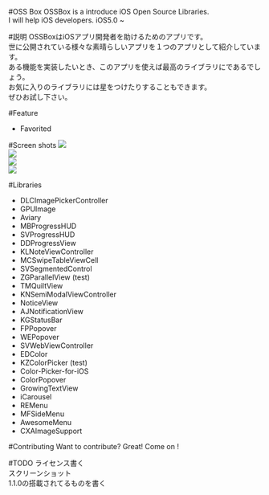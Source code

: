 #OSS Box
OSSBox is a introduce  iOS Open Source Libraries.  
I will help iOS developers.
iOS5.0 ~  

#説明
OSSBoxはiOSアプリ開発者を助けるためのアプリです。  
世に公開されている様々な素晴らしいアプリを１つのアプリとして紹介しています。  
ある機能を実装したいとき、このアプリを使えば最高のライブラリにであるでしょう。  
お気に入りのライブラリには星をつけたりすることもできます。  
ぜひお試し下さい。  

#Feature
* Favorited 

#Screen shots
![](https://github.com/srea/ossbox/blob/master/screenShots/ver1.0.0/iOS%E3%82%B7%E3%83%9F%E3%83%A5%E3%83%AC%E3%83%BC%E3%82%BF%E3%81%AE%E3%82%B9%E3%82%AF%E3%83%AA%E3%83%BC%E3%83%B3%E3%82%B7%E3%83%A7%E3%83%83%E3%83%88%202013.03.31%2021.43.56.png?raw=true "")  
![](https://github.com/srea/ossbox/blob/master/screenShots/ver1.0.0/iOS%E3%82%B7%E3%83%9F%E3%83%A5%E3%83%AC%E3%83%BC%E3%82%BF%E3%81%AE%E3%82%B9%E3%82%AF%E3%83%AA%E3%83%BC%E3%83%B3%E3%82%B7%E3%83%A7%E3%83%83%E3%83%88%202013.03.31%2021.44.00.png?raw=true "")  
![](https://github.com/srea/ossbox/blob/master/screenShots/ver1.0.0/iOS%E3%82%B7%E3%83%9F%E3%83%A5%E3%83%AC%E3%83%BC%E3%82%BF%E3%81%AE%E3%82%B9%E3%82%AF%E3%83%AA%E3%83%BC%E3%83%B3%E3%82%B7%E3%83%A7%E3%83%83%E3%83%88%202013.03.31%2021.44.21.png?raw=true "")  
![](https://github.com/srea/ossbox/blob/master/screenShots/ver1.0.0/iOS%E3%82%B7%E3%83%9F%E3%83%A5%E3%83%AC%E3%83%BC%E3%82%BF%E3%81%AE%E3%82%B9%E3%82%AF%E3%83%AA%E3%83%BC%E3%83%B3%E3%82%B7%E3%83%A7%E3%83%83%E3%83%88%202013.03.31%2021.44.33.png?raw=true "")  


#Libraries
* DLCImagePickerController
* GPUImage
* Aviary
* MBProgressHUD
* SVProgressHUD
* DDProgressView
* KLNoteViewController
* MCSwipeTableViewCell
* SVSegmentedControl
* ZGParallelView (test)
* TMQuiltView
* KNSemiModalViewController
* NoticeView
* AJNotificationView
* KGStatusBar
* FPPopover
* WEPopover
* SVWebViewController
* EDColor
* KZColorPicker (test)
* Color-Picker-for-iOS
* ColorPopover
* GrowingTextView
* iCarousel
* REMenu
* MFSideMenu
* AwesomeMenu
* CXAImageSupport


#Contributing
Want to contribute? Great! Come on !



#TODO
ライセンス書く  
スクリーンショット  
1.1.0の搭載されてるものを書く  


